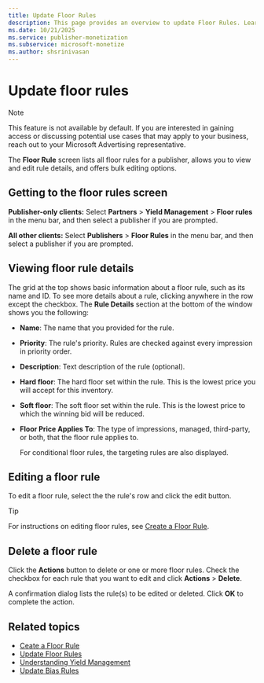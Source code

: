 ```yaml
---
title: Update Floor Rules
description: This page provides an overview to update Floor Rules. Learn how to view, edit and delete from the Floor Rules screen.
ms.date: 10/21/2025
ms.service: publisher-monetization
ms.subservice: microsoft-monetize
ms.author: shsrinivasan
---
```



# Update floor rules

> [!NOTE]
> This feature is not available by default. If you are interested in gaining access or discussing potential use cases that may apply to your business, reach out to your Microsoft Advertising representative.

The **Floor Rule** screen lists all floor rules for a publisher, allows you to view and edit rule details, and offers bulk editing options.

## Getting to the floor rules screen

**Publisher-only clients:** Select **Partners** \> **Yield Management** \> **Floor rules** in the menu bar, and then select a publisher if you are prompted.

**All other clients:** Select **Publishers** \> **Floor Rules** in the menu bar, and then select a publisher if you are prompted.

## Viewing floor rule details

The grid at the top shows basic information about a floor rule, such as its name and ID. To see more details about a rule, clicking anywhere in the row except the checkbox. The **Rule Details** section at the bottom of the window shows you the following:

- **Name**: The name that you provided for the rule.

- **Priority**: The rule's priority. Rules are checked against every impression in priority order.

- **Description**: Text description of the rule (optional).

- **Hard floor**: The hard floor set within the rule. This is the lowest price you will accept for this inventory.

- **Soft floor**: The soft floor set within the rule. This is the lowest price to which the winning bid will be reduced.

- **Floor Price Applies To**: The type of impressions, managed, third-party, or both, that the floor rule applies to.

    For conditional floor rules, the targeting rules are also displayed.

## Editing a floor rule

To edit a floor rule, select the the rule's row and click the edit button.

> [!TIP]
> For instructions on editing floor rules, see [Create a Floor Rule](create-a-floor-rule.md).

## Delete a floor rule

Click the **Actions** button to delete or one or more floor rules. Check the checkbox for each rule that you want to edit and click **Actions** \> **Delete**.

A confirmation dialog lists the rule(s) to be edited or deleted. Click **OK** to complete the action.


## Related topics

- [Ceate a Floor Rule](create-a-floor-rule.md)
- [Update Floor Rules](update-floor-rules.md)
- [Understanding Yield Management](understanding-yield-management.md)
- [Update Bias Rules](update-bias-rules.md)